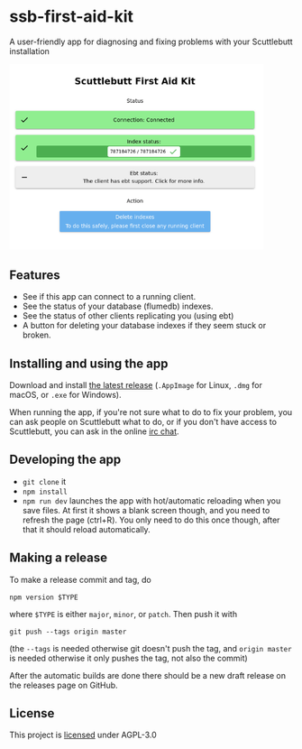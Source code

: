 # ssb-first-aid-kit

A user-friendly app for diagnosing and fixing problems with your Scuttlebutt installation

<img src="./screenshot.png" alt="screenshot of the Home page" width="450"/>

## Features

* See if this app can connect to a running client.
* See the status of your database (flumedb) indexes.
* See the status of other clients replicating you (using ebt)
* A button for deleting your database indexes if they seem stuck or broken.

## Installing and using the app

Download and install [the latest release](https://github.com/ssbc/ssb-first-aid-kit/releases/latest) (`.AppImage` for Linux, `.dmg` for macOS, or `.exe` for Windows).

When running the app, if you're not sure what to do to fix your problem, you can ask people on Scuttlebutt what to do, or if you don't have access to Scuttlebutt, you can ask in the online [irc chat](https://webchat.freenode.net/#scuttlebutt).


## Developing the app

* `git clone` it
* `npm install`
* `npm run dev` launches the app with hot/automatic reloading when you save files. At first it shows a blank screen though, and you need to refresh the page (ctrl+R). You only need to do this once though, after that it should reload automatically.

## Making a release

To make a release commit and tag, do
```
npm version $TYPE
```
where `$TYPE` is either `major`, `minor`, or `patch`. Then push it with
```
git push --tags origin master
```
(the `--tags` is needed otherwise git doesn't push the tag, and `origin master` is needed otherwise it only pushes the tag, not also the commit)

After the automatic builds are done there should be a new draft release on the releases page on GitHub.


## License

This project is [licensed](./LICENSE) under AGPL-3.0
